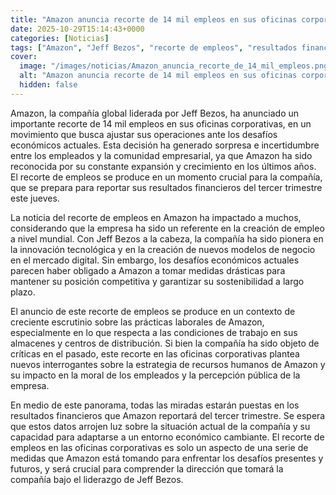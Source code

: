 ```yaml
---
title: "Amazon anuncia recorte de 14 mil empleos en sus oficinas corporativas"
date: 2025-10-29T15:14:43+0000
categories: [Noticias]
tags: ["Amazon", "Jeff Bezos", "recorte de empleos", "resultados financieros", "innovación tecnológica", "condiciones de trabajo", "estrategia de recursos humanos."]
cover:
  image: "/images/noticias/Amazon_anuncia_recorte_de_14_mil_empleos.png"
  alt: "Amazon anuncia recorte de 14 mil empleos en sus oficinas corporativas"
  hidden: false
---
```


Amazon, la compañía global liderada por Jeff Bezos, ha anunciado un importante recorte de 14 mil empleos en sus oficinas corporativas, en un movimiento que busca ajustar sus operaciones ante los desafíos económicos actuales. Esta decisión ha generado sorpresa e incertidumbre entre los empleados y la comunidad empresarial, ya que Amazon ha sido reconocida por su constante expansión y crecimiento en los últimos años. El recorte de empleos se produce en un momento crucial para la compañía, que se prepara para reportar sus resultados financieros del tercer trimestre este jueves.

La noticia del recorte de empleos en Amazon ha impactado a muchos, considerando que la empresa ha sido un referente en la creación de empleo a nivel mundial. Con Jeff Bezos a la cabeza, la compañía ha sido pionera en la innovación tecnológica y en la creación de nuevos modelos de negocio en el mercado digital. Sin embargo, los desafíos económicos actuales parecen haber obligado a Amazon a tomar medidas drásticas para mantener su posición competitiva y garantizar su sostenibilidad a largo plazo.

El anuncio de este recorte de empleos se produce en un contexto de creciente escrutinio sobre las prácticas laborales de Amazon, especialmente en lo que respecta a las condiciones de trabajo en sus almacenes y centros de distribución. Si bien la compañía ha sido objeto de críticas en el pasado, este recorte en las oficinas corporativas plantea nuevos interrogantes sobre la estrategia de recursos humanos de Amazon y su impacto en la moral de los empleados y la percepción pública de la empresa.

En medio de este panorama, todas las miradas estarán puestas en los resultados financieros que Amazon reportará del tercer trimestre. Se espera que estos datos arrojen luz sobre la situación actual de la compañía y su capacidad para adaptarse a un entorno económico cambiante. El recorte de empleos en las oficinas corporativas es solo un aspecto de una serie de medidas que Amazon está tomando para enfrentar los desafíos presentes y futuros, y será crucial para comprender la dirección que tomará la compañía bajo el liderazgo de Jeff Bezos.
